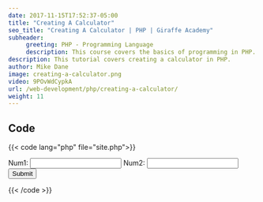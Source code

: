 ```yaml
---
date: 2017-11-15T17:52:37-05:00
title: "Creating A Calculator"
seo_title: "Creating A Calculator | PHP | Giraffe Academy"
subheader:
     greeting: PHP - Programming Language
     description: This course covers the basics of programming in PHP. Work your way through the videos and we'll teach you everything you need to know to start your programming journey!
description: This tutorial covers creating a calculator in PHP.
author: Mike Dane
image: creating-a-calculator.png
video: 9POvWdCypkA
url: /web-development/php/creating-a-calculator/
weight: 11
---
```


## Code

{{< code lang="php" file="site.php">}}
<form action="site.php" method="GET">
     Num1: <input type="number" name="num1">
     Num2: <input type="number" name="num2">
     <input type="submit">
</form>

<?php
     $num1 = $_GET["num1"];
     $num2 = $_GET["num2"];
     echo $num1 + $num2;
?>
{{< /code >}}